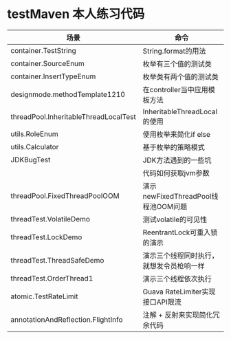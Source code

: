 # testMaven 本人练习代码
|场景|命令|
|---|---|
|container.TestString|String.format的用法|
|container.SourceEnum|枚举有三个值的测试类|
|container.InsertTypeEnum|枚举类有两个值的测试类|
|designmode.methodTemplate1210|在controller当中应用模板方法|
|threadPool.InheritableThreadLocalTest|InheritableThreadLocal的使用|
|utils.RoleEnum|使用枚举来简化if else|
|utils.Calculator|基于枚举的策略模式|
|JDKBugTest|JDK方法遇到的一些坑|
||代码如何获取jvm参数|
|threadPool.FixedThreadPoolOOM|演示newFixedThreadPool线程池OOM问题|
|threadTest.VolatileDemo|测试volatile的可见性|
|threadTest.LockDemo|ReentrantLock可重入锁的演示|
|threadTest.ThreadSafeDemo|演示三个线程同时执行，就想发令员枪响一样|
|threadTest.OrderThread1|演示三个线程依次执行|
|atomic.TestRateLimit|Guava RateLimiter实现接口API限流|
|annotationAndReflection.FlightInfo|注解 + 反射来实现简化冗余代码|  